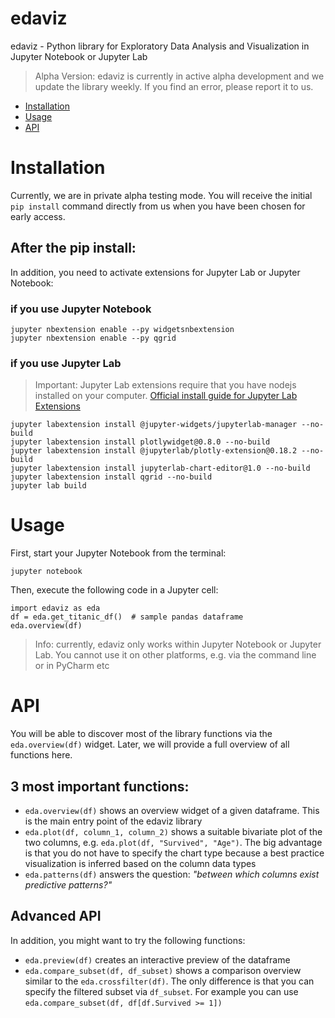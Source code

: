# edaviz
edaviz - Python library for Exploratory Data Analysis and Visualization in Jupyter Notebook or Jupyter Lab

> Alpha Version: edaviz is currently in active alpha development and we update the library weekly. If you find an error, please report it to us.

- [Installation](#Installation)
- [Usage](#Usage)
- [API](#API)

# Installation

Currently, we are in private alpha testing mode. You will receive the initial `pip install` command directly from us when you have been chosen for early access.

## After the pip install:
In addition, you need to activate extensions for Jupyter Lab or Jupyter Notebook:

### if you use Jupyter Notebook

```
jupyter nbextension enable --py widgetsnbextension
jupyter nbextension enable --py qgrid
```

### if you use Jupyter Lab

> Important: Jupyter Lab extensions require that you have nodejs installed on your computer.
<a href="https://jupyterlab.readthedocs.io/en/stable/user/extensions.html" target="_blank">Official install guide for Jupyter Lab Extensions</a>


```
jupyter labextension install @jupyter-widgets/jupyterlab-manager --no-build
jupyter labextension install plotlywidget@0.8.0 --no-build
jupyter labextension install @jupyterlab/plotly-extension@0.18.2 --no-build
jupyter labextension install jupyterlab-chart-editor@1.0 --no-build
jupyter labextension install qgrid --no-build
jupyter lab build
```


# Usage

First, start your Jupyter Notebook from the terminal:
```
jupyter notebook
```

Then, execute the following code in a Jupyter cell:
```
import edaviz as eda
df = eda.get_titanic_df()  # sample pandas dataframe
eda.overview(df)
```
> Info: currently, edaviz only works within Jupyter Notebook or Jupyter Lab. You cannot use it on other platforms, e.g. via the command line or in PyCharm etc

# API

You will be able to discover most of the library functions via the `eda.overview(df)` widget.
Later, we will provide a full overview of all functions here.

## 3 most important functions:
- `eda.overview(df)` shows an overview widget of a given dataframe. This is the main entry point of the edaviz library
- `eda.plot(df, column_1, column_2)` shows a suitable bivariate plot of the two columns, e.g. `eda.plot(df, "Survived", "Age")`. The big advantage is that you do not have to specify the chart type because a best practice visualization is inferred based on the column data types
- `eda.patterns(df)` answers the question: _"between which columns exist predictive patterns?"_


## Advanced API
In addition, you might want to try the following functions:
- `eda.preview(df)` creates an interactive preview of the dataframe
- `eda.compare_subset(df, df_subset)` shows a comparison overview similar to the `eda.crossfilter(df)`. The only difference is that you can specify the filtered subset via `df_subset`. For example you can use `eda.compare_subset(df, df[df.Survived >= 1])`



